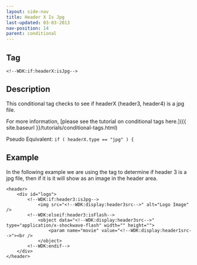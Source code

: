 ```yaml
---
layout: side-nav
title: Header X Is Jpg
last-updated: 03-03-2013
nav-position: 14
parent: conditional
---
```



## Tag

`<!--WDK:if:headerX:isJpg-->`

## Description

This conditional tag checks to see if headerX (header3, header4) is a jpg file.

For more information, [please see the tutorial on conditional tags here.]({{ site.baseurl }}/tutorials/conditional-tags.html)

Pseudo Equivalent:
`if ( headerX.type == "jpg" ) {`

## Example
In the following example we are using the tag to determine if header 3 is a jpg file, then if it is it will show as an image in the header area.

~~~
<header>
	<div id="logo">
		<!--WDK:if:header3:isJpg-->
			<img src="<!--WDK:display:header3src-->" alt="Logo Image" />
		<!--WDK:elseif:header3:isFlash-->
			<object data="<!--WDK:display:header3src-->" type="application/x-shockwave-flash" width="" height="">
				<param name="movie" value="<!--WDK:display:header1src-->"><br />
			</object>
		<!--WDK:endif-->
	</div>
</header>
~~~